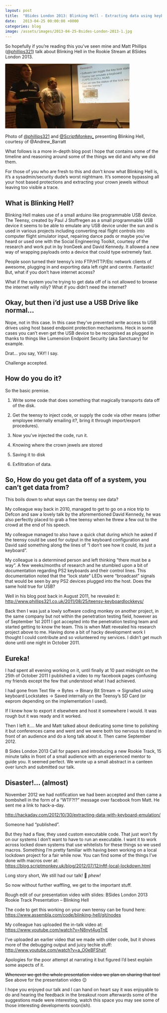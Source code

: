 ```yaml
---
layout: post
title:  "BSides London 2013: Blinking Hell - Extracting data using keyboard lock states"
date:   2013-04-25 00:00:00 +0000
categories: blog
image: /assets/images/2013-04-25-Bsides-London-2013-1.jpg
---
```

So hopefully if you’re reading this you’ve seen mine and Matt Phillips ([@phillips321](https://www.twitter.com/phillips321)) talk about Blinking Hell in the Rookie Stream at BSides London 2013.

![](/assets/images/2013-04-25-Bsides-London-2013-1.jpg)

Photo of [@phillips321](https://www.twitter.com/phillips321) and [@ScriptMonkey_](https://www.twitter.com/ScriptMonkey_) presenting Blinking Hell, courtesy of @Andrew_Barratt

What follows is a more in-depth blog post I hope that contains some of the timeline and reasoning around some of the things we did and why we did them.

For those of you who are fresh to this and don’t know what Blinking Hell is, it’s a sysadmin/security dude’s worst nightmare. It’s someone bypassing all your host based protections and extracting your crown jewels without leaving too visible a trace.

## What is Blinking Hell?
Blinking Hell makes use of a small arduino like programmable USB device. The Teensy, created by Paul J Stoffregen as a small programmable USB device it seems to be able to emulate any USB device under the sun and is used in various projects including converting real flight controls into computer flight simulator input, repairing dance pads or maybe you’ve heard or used one with the Social Engineering Toolkit, courtesy of the research and work put in by IronGeek and David Kennedy. It allowed a new way of wrapping payloads onto a device that could type extremely fast.

People soon turned their teensy’s into FTP/HTTP/Etc network clients of awesome, plugging in and exporting data left right and centre. Fantastic! But, what if you don’t have internet access?

What if the system you’re trying to get data off of is not allowed to browse the internet willy nilly? What if you didn’t need the internet?

## Okay, but then i’d just use a USB Drive like normal…
Nope, not in this case. In this case they’ve prevented write access to USB drives using host based endpoint protection mechanisms. Heck in some cases you can’t even get the USB device to be recognised as plugged in thanks to things like Lumension Endpoint Security (aka Sanctuary) for example.

Drat… you say, YAY! I say.

Challenge accepted.

## How do you do it?
So the basic premise.

1. Write some code that does something that magically transports data off of the disk.

2. Get the teensy to inject code, or supply the code via other means (other employee internally emailing it?, bring it through import/export procedures).

3. Now you’ve injected the code, run it.

4. Knowing where the crown jewels are stored

5. Saving it to disk

6. Exfiltration of data.

## So, How do you get data off of a system, you can’t get data from?
This boils down to what ways can the teensy see data?

My colleague way back in 2010, managed to get to go on a nice trip to Defcon and saw a lovely talk by the aforementioned David Kennedy, he was also perfectly placed to grab a free teensy when he threw a few out to the crowd at the end of his speech.

My colleague managed to also have a quick chat during which he asked if the teensy could be used for output in the keyboard configuration and David said something along the lines of “I don’t see how it could, its just a keyboard”.

My colleague is a determined person and left thinking “there must be a way”. A few weeks/months of research and he stumbled upon a bit of documentation regarding PS2 keyboards and their control lines. This documentation noted that the “lock state” LEDs were “broadcast” signals that would be seen by any PS2 devices plugged into the host. Does the same hold true for USB?

Well in his blog post back in August 2011, he revealed it: <http://www.phillips321.co.uk/2011/08/25/teensy-keyboardlockkeys/>

Back then I was just a lowly software coding monkey on another project, in the same company but not within the penetration testing field, however as of September 1st 2011 I got accepted into the penetration testing team and started getting to know the team. This is when Matt revealed his research project above to me. Having done a bit of hacky development work I thought I could contribute and so volunteered my services. I didn’t get much done until one night in October 2011.

## Eureka!
I had spent all evening working on it, until finally at 10 past midnight on the 25th of October 2011 I published a video to my facebook pages confusing my friends except the few that understood what I had achieved.

I had gone from Text file -> Bytes -> Binary Bit Stream -> Signalled using keyboard Lockstates -> Saved internally on the Teensy’s SD Card (or eeprom depending on the implementation I used).

If I knew how to export it elsewhere and host it somewhere I would. It was rough but it was ready and it worked.

Then I left it…. Me and Matt talked about dedicating some time to polishing it but conferences came and went and we were both too nervous to stand in front of an audience and do a long talk about it. Then came September 2012.

B Sides London 2013 Call for papers and introducing a new Rookie Track, 15 minute talks in front of a small audience with an experienced mentor to guide you. It seemed perfect. We wrote up a small abstract in a canteen over lunch and submitted our talk.

## Disaster!… (almost)
November 2012 we had notification we had been accepted and then came a bombshell in the form of a “WTF?!?” message over facebook from Matt. He sent me a link to hack-a-day.

<http://hackaday.com/2012/10/30/extracting-data-with-keyboard-emulation/>

Someone had “published”.

But they had a flaw, they used custom executable code. That just won’t fly on our systems I don’t want to have to run an executable. I want it to work across locked down systems that use whitelists for these things so we used macros. Something I’m pretty familiar with having been working on a local lockdown project for a fair while now. You can find some of the things I’ve done with macros over at: <https://blog.scriptmonkey.uk/blog/2012/07/12/nftf-local-lockdown.html>

Long story short, We still had our talk! 🙂 *phew!*

So now without further waffling, we get to the important stuff.

Rough edit of our presentation video with slides: BSides London 2013 Rookie Track Presentation – Blinking Hell

The code to get this working on your own teensy can be found here: <https://www.assembla.com/code/blinking-hell/git/nodes>

My colleague has uploaded the in-talk video at: <https://www.youtube.com/watch?v=N8nyt4ugTnE>

I’ve uploaded an earlier video that we made with older code, but it shows more of the debugging output and juicy techie stuff: <http://www.youtube.com/watch?v=a_O0eBFShaY>

Apologies for the poor attempt at narrating it but figured I’d best explain some aspects of it.

~~Whenever we get the whole presentation video we plan on sharing that too!~~ See above for the presentation video 😉

I hope you enjoyed our talk and I can hand on heart say it was enjoyable to do and hearing the feedback in the breakout room afterwards some of the suggestions made were interesting, watch this space you may see some of those interesting developments soon(ish).